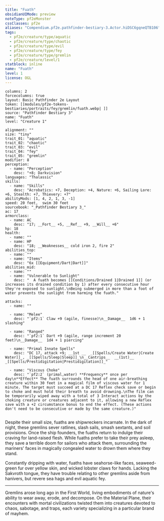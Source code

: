 ```yaml
---
title: "Fuath"
obsidianUIMode: preview
noteType: pf2eMonster
cssClasses: pf2e
aliases: "Compendium.pf2e.pathfinder-bestiary-3.Actor.hiDSC6gqneQTB106" 
tags:
  - pf2e/creature/type/aquatic
  - pf2e/creature/type/chaotic
  - pf2e/creature/type/evil
  - pf2e/creature/type/fey
  - pf2e/creature/type/gremlin
  - pf2e/creature/level/1
statblock: inline
name: "Fuath"
level: 1
license: OGL
---
```


```statblock
columns: 2
forcecolumns: true
layout: Basic Pathfinder 2e Layout
token: [[modules/pf2e-tokens-bestiaries/portraits/fey/gremlin/fuath.webp| ]]
source: "Pathfinder Bestiary 3"
name: "Fuath"
level: "Creature 1"

alignment: ""
size: "tiny"
trait_01: "aquatic"
trait_02: "chaotic"
trait_03: "evil"
trait_04: "fey"
trait_05: "gremlin"
modifier: 8
perception:
  - name: "Perception"
    desc: "+8; Darkvision"
languages: "Thalassic"
skills:
  - name: "Skills"
    desc: "Acrobatics: +7, Deception: +4, Nature: +6, Sailing Lore: +6, Stealth: +7, Thievery: +7"
abilityMods: [1, 4, 2, 1, 3, -1]
speed: 20 feet,  swim 30 feet
sourcebook: "_Pathfinder Bestiary 3_"
ac: 17
armorclass:
  - name: AC
    desc: "17; __Fort__ +5, __Ref__ +9, __Will__ +6"
hp: 18
health:
  - name: ""
  - name: HP
    desc: "18; __Weaknesses__ cold iron 2, fire 2"
abilities_top:
  - name: ""
  - name: "Items"
    desc: "6x [[Equipment/Dart|Dart]]"
abilities_mid:
  - name: ""
  - name: "Vulnerable to Sunlight"
    desc: "  A fuath becomes [[Conditions/Drained 1|Drained 1]] (or increases its drained condition by 1) after every consecutive hour they're exposed to sunlight.\nBeing submerged in more than a foot of water prevents the sunlight from harming the fuath."

attacks:
  - name: ""

  - name: "Melee"
    desc: "`pf2:1` Claw +9 (agile, finesse)\n__Damage__  1d6 + 1 slashing"

  - name: "Ranged"
    desc: "`pf2:1` Dart +9 (agile, range increment 20 feet)\n__Damage__  1d4 + 1 piercing"

  - name: "Primal Innate Spells"
    desc: "DC 17, attack +9; __1st __  _[[Spells/Create Water|Create Water]]_, _[[Spells/Sleep|Sleep]]_\n__Cantrips__  __(1st)__ _[[Spells/Prestidigitation|Prestidigitation]]_"

  - name: "Viscous Choke"
    desc: "`pf2:2` (primal,water) **Frequency** once per day\n**Effect** The fuath surrounds the head of one air-breathing creature within 30 feet in a magical film of viscous water for 1 minute. The target must succeed at a DC 17 Reflex check save or begin to choke and must hold their breath to avoid drowning.\nThe film can be temporarily wiped away with a total of 3 Interact actions by the choking creature or creatures adjacent to it, allowing a new Reflex save with a +2 circumstance bonus to end the effect. (These actions don't need to be consecutive or made by the same creature.)"
 
```



Despite their small size, fuaths are shipwreckers incarnate. In the dark of night, these gremlins sever ratlines, slash sails, smash sextants, and soil provisions. Once the ship founders, the fuaths return to indulge their craving for land-raised flesh. While fuaths prefer to take their prey asleep, they save a terrible doom for sailors who attack them, surrounding the mariners' faces in magically congealed water to drown them where they stand.

Constantly dripping with water, fuaths have seahorse-like faces, seaweed-green fur over yellow skin, and wicked lobster claws for hands. Lacking the Sakvroth tongue, they have trouble relating to other gremlins aside from hanivers, but revere sea hags and evil aquatic fey.

* * *

Gremlins arose long ago in the First World, living embodiments of nature's ability to wear away, erode, and decompose. On the Material Plane, their encounters with mortal civilizations twisted them into creatures devoted to chaos, sabotage, and traps, each variety specializing in a particular brand of mayhem.
